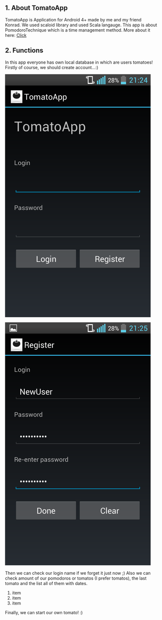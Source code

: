 ## 1. About TomatoApp

TomatoApp is Application for Android 4+ made by me and my friend Konrad. We used scaloid library and used Scala langauge. This app is about PomodoroTechnique which is a time management method. More about it here: [Click]( https://en.wikipedia.org/wiki/Pomodoro_Technique)

## 2. Functions

In this app everyone has own local database in which are users tomatoes! Firstly of course, we should create account...:)

![Login](https://raw.githubusercontent.com/ArturCzopek/ScalaTomato/master/screenshots/Login.png)

![Register](https://raw.githubusercontent.com/ArturCzopek/ScalaTomato/master/screenshots/Register2.png)

Then we can check our login name if we forget it just now ;) Also we can check amount of our pomodoros or tomatos (I prefer tomatos), the last tomato and the list all of them with dates.

1. item
2. item
3. item




Finally, we can start our own tomato! :) 
